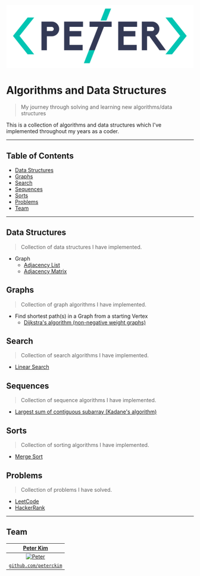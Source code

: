 <a href="http://peterckim.com"><img src="assets/logo.png" title="Peter Kim" alt="Peter Kim"></a>

# Algorithms and Data Structures

> My journey through solving and learning new algorithms/data structures

This is a collection of algorithms and data structures which I've implemented throughout my years as a coder.

---

## Table of Contents

- [Data Structures](#data-structures)
- [Graphs](#graphs)
- [Search](#search)
- [Sequences](#sequences)
- [Sorts](#sorts)
- [Problems](#problems)
- [Team](#team)

---

## Data Structures

> Collection of data structures I have implemented.

* Graph
    - [Adjacency List](src/data_structures/GraphAdjList.java)
    - [Adjacency Matrix](src/data_structures/GraphAdjMatrix.java)


## Graphs

> Collection of graph algorithms I have implemented.

* Find shortest path(s) in a Graph from a starting Vertex
    - [Dijkstra's algorithm (non-negative weight graphs)](src/graph/Dijkstra.java)


## Search

> Collection of search algorithms I have implemented.

* [Linear Search](src/search/LinearSearch.java)


## Sequences

> Collection of sequence algorithms I have implemented.

* [Largest sum of contiguous subarray (Kadane's algorithm)](src/sequences/Kadanes.java)


## Sorts

> Collection of sorting algorithms I have implemented.

* [Merge Sort](src/sorts/MergeSort.java)


## Problems

> Collection of problems I have solved.

* [LeetCode](src/problems/LeetCode.java)
* [HackerRank](src/problems/HackerRank.java)

---

## Team

|                   <a href="http://peterckim.com" target="_blank">**Peter Kim**</a>                   |
| :--------------------------------------------------------------------------------------------------: |
| [![Peter](https://avatars1.githubusercontent.com/u/24737634?v=3&s=200)](http://github.com/peterckim) |
|           <a href="http://github.com/peterckim" target="_blank">`github.com/peterckim`</a>           |
